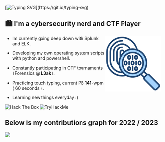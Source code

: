 [![Typing SVG](https://readme-typing-svg.herokuapp.com?font=Kanit&size=26&duration=3500&pause=650&color=C2CFC9&width=435&lines=What's+Up!+My+name+is+0x157.;I+hope+you+enjoy+your+stay+here.)](https://git.io/typing-svg)


## 🏙️ I'm a cybersecurity nerd and CTF Player
<p1>
  <img height="180" width="180" align="right" src="https://github.com/0x157/0x157/blob/main/forensic.png" >  
</p1>
   
* Im currently going deep down with Splunk and ELK.

* Developing my own operating system scripts with python and powershell.

* Constantly participating in CTF tournaments `[`Forensics @ **L3ak**`]`.

* Practicing touch typing, current PB **141**-wpm ( 60 seconds ) .

* Learning new things everyday :)

<img src="http://www.hackthebox.eu/badge/image/1029758" alt="Hack The Box">

<img src="https://tryhackme-badges.s3.amazonaws.com/0x157.png" alt="TryHackMe">

## Below is my contributions graph for 2022 / 2023
<img src = https://github.com/0x157/0x157/blob/output/contrib-snek-yami.svg >

